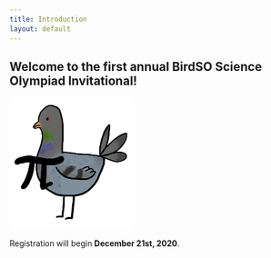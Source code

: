 ```yaml
---
title: Introduction
layout: default
---
```


## Welcome to the first annual BirdSO Science Olympiad Invitational!

![PIgeon](_assets/PIgeon_altsig%20(1).png)

Registration will begin **December 21st, 2020**.
